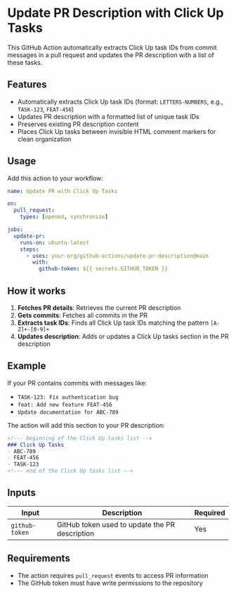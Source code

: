 # Update PR Description with Click Up Tasks

This GitHub Action automatically extracts Click Up task IDs from commit messages in a pull request and updates the PR description with a list of these tasks.

## Features

- Automatically extracts Click Up task IDs (format: `LETTERS-NUMBERS`, e.g., `TASK-123`, `FEAT-456`)
- Updates PR description with a formatted list of unique task IDs
- Preserves existing PR description content
- Places Click Up tasks between invisible HTML comment markers for clean organization

## Usage

Add this action to your workflow:

```yaml
name: Update PR with Click Up Tasks

on:
  pull_request:
    types: [opened, synchronize]

jobs:
  update-pr:
    runs-on: ubuntu-latest
    steps:
      - uses: your-org/github-actions/update-pr-description@main
        with:
          github-token: ${{ secrets.GITHUB_TOKEN }}
```

## How it works

1. **Fetches PR details**: Retrieves the current PR description
2. **Gets commits**: Fetches all commits in the PR
3. **Extracts task IDs**: Finds all Click Up task IDs matching the pattern `[A-Z]+-[0-9]+`
4. **Updates description**: Adds or updates a Click Up tasks section in the PR description

## Example

If your PR contains commits with messages like:
- `TASK-123: Fix authentication bug`
- `feat: Add new feature FEAT-456`
- `Update documentation for ABC-789`

The action will add this section to your PR description:

```markdown
<!--- beginning of the Click Up tasks list -->
### Click Up Tasks
- ABC-789
- FEAT-456
- TASK-123
<!--- end of the Click Up tasks list -->
```

## Inputs

| Input | Description | Required |
|-------|-------------|----------|
| `github-token` | GitHub token used to update the PR description | Yes |

## Requirements

- The action requires `pull_request` events to access PR information
- The GitHub token must have write permissions to the repository